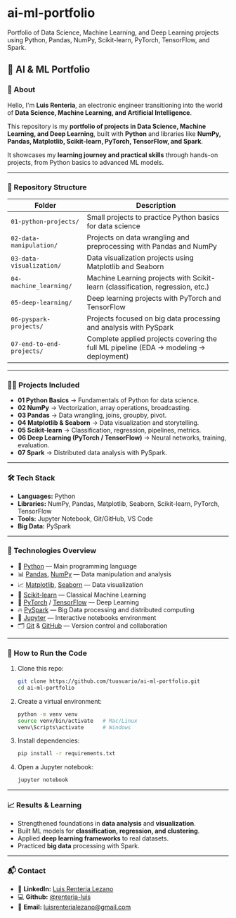 # ai-ml-portfolio  
Portfolio of Data Science, Machine Learning, and Deep Learning projects using Python, Pandas, NumPy, Scikit-learn, PyTorch, TensorFlow, and Spark.

## 🤖 AI & ML Portfolio  

### 👋 About
Hello, I'm **Luis Renteria**, an electronic engineer transitioning into the world of **Data Science, Machine Learning, and Artificial Intelligence**.

This repository is my **portfolio of projects in Data Science, Machine Learning, and Deep Learning**, built with **Python** and libraries like **NumPy, Pandas, Matplotlib, Scikit-learn, PyTorch, TensorFlow, and Spark**.  

It showcases my **learning journey and practical skills** through hands-on projects, from Python basics to advanced ML models.  

---

### 📂 Repository Structure  
 
| Folder                   | Description                                                                 |
|--------------------------|-----------------------------------------------------------------------------|
| `01-python-projects/`    | Small projects to practice Python basics for data science                   |
| `02-data-manipulation/`  | Projects on data wrangling and preprocessing with Pandas and NumPy          |
| `03-data-visualization/` | Data visualization projects using Matplotlib and Seaborn                    |
| `04-machine_learning/`   | Machine Learning projects with Scikit-learn (classification, regression, etc.) |
| `05-deep-learning/`      | Deep learning projects with PyTorch and TensorFlow                          |
| `06-pyspark-projects/`   | Projects focused on big data processing and analysis with PySpark            |
| `07-end-to-end-projects/`| Complete applied projects covering the full ML pipeline (EDA → modeling → deployment) |

---

### 🧑‍💻 Projects Included  
- **01 Python Basics** → Fundamentals of Python for data science.  
- **02 NumPy** → Vectorization, array operations, broadcasting.  
- **03 Pandas** → Data wrangling, joins, groupby, pivot.  
- **04 Matplotlib & Seaborn** → Data visualization and storytelling.  
- **05 Scikit-learn** → Classification, regression, pipelines, metrics.  
- **06 Deep Learning (PyTorch / TensorFlow)** → Neural networks, training, evaluation.  
- **07 Spark** → Distributed data analysis with PySpark.  

---

### 🛠️ Tech Stack  
- **Languages:** Python  
- **Libraries:** NumPy, Pandas, Matplotlib, Seaborn, Scikit-learn, PyTorch, TensorFlow  
- **Tools:** Jupyter Notebook, Git/GitHub, VS Code  
- **Big Data:** PySpark  

---
### 🧩 Technologies Overview  

- 🐍 [Python](https://www.python.org/) — Main programming language  
- 📊 [Pandas](https://pandas.pydata.org/), [NumPy](https://numpy.org/) — Data manipulation and analysis  
- 📈 [Matplotlib](https://matplotlib.org/), [Seaborn](https://seaborn.pydata.org/) — Data visualization  
- 🤖 [Scikit-learn](https://scikit-learn.org/stable/) — Classical Machine Learning  
- 🧠 [PyTorch](https://pytorch.org/) / [TensorFlow](https://www.tensorflow.org/) — Deep Learning  
- 🔥 [PySpark](https://spark.apache.org/docs/latest/api/python/) — Big Data processing and distributed computing  
- 📓 [Jupyter](https://jupyter.org/) — Interactive notebooks environment  
- 🗂️ [Git](https://git-scm.com/) & [GitHub](https://github.com/) — Version control and collaboration  
 


---

### 🚀 How to Run the Code  
1. Clone this repo:  
   ```bash
   git clone https://github.com/tuusuario/ai-ml-portfolio.git
   cd ai-ml-portfolio
2. Create a virtual environment:
   ```bash
   python -m venv venv
   source venv/bin/activate   # Mac/Linux
   venv\Scripts\activate      # Windows
3. Install dependencies:
   ```bash
   pip install -r requirements.txt
4. Open a Jupyter notebook:
   ```bash
   jupyter notebook
   
---

### 📈 Results & Learning  
- Strengthened foundations in **data analysis** and **visualization**.  
- Built ML models for **classification, regression, and clustering**. 
- Applied **deep learning frameworks** to real datasets.  
- Practiced **big data** processing with Spark.


---

### 📬 Contact

- 💼 **LinkedIn:** [Luis Renteria Lezano](https://www.linkedin.com/in/luis-alberto-renteria-lezano-452696217/)
- 💻 **Github:** [@renteria-luis](https://github.com/renteria-luis)
- 📧 **Email:** luisrenterialezano@gmail.com


